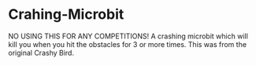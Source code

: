 # Crahing-Microbit
NO USING THIS FOR ANY COMPETITIONS!   A crashing microbit which will kill you when you hit the obstacles for 3 or more times. This was from the original Crashy Bird.
